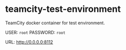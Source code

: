 # teamcity-test-environment
TeamCity docker container for test environment.

USER: `root`
PASSWORD: `root`

URL: http://0.0.0.0:8112
